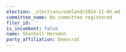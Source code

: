 ```yaml
---
election: _elections/oakland/2024-11-05.md
committee_name: No committee registered
filer_id: ''
is_incumbent: false
name: Shantell Herndon
party_affiliation: Democrat
---
```

